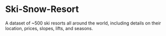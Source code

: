 # Ski-Snow-Resort
A dataset of ~500 ski resorts all around the world, including details on their location, prices, slopes, lifts, and seasons.

